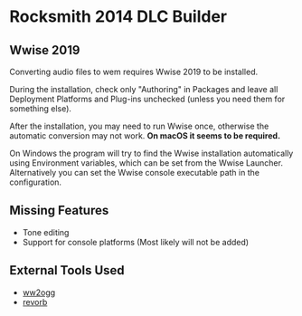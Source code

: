 # Rocksmith 2014 DLC Builder

## Wwise 2019

Converting audio files to wem requires Wwise 2019 to be installed.

During the installation, check only "Authoring" in Packages and leave all Deployment Platforms and Plug-ins unchecked (unless you need them for something else).

After the installation, you may need to run Wwise once, otherwise the automatic conversion may not work. **On macOS it seems to be required.**

On Windows the program will try to find the Wwise installation automatically using Environment variables, which can be set from the Wwise Launcher. Alternatively you can set the Wwise console executable path in the configuration.

## Missing Features

- Tone editing
- Support for console platforms (Most likely will not be added)

## External Tools Used

- [ww2ogg](https://github.com/hcs64/ww2ogg)
- [revorb](https://github.com/jonboydell/revorb-nix)
